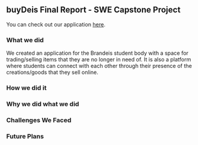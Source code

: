 ## buyDeis Final Report - SWE Capstone Project

You can check out our application [here](https://buydeis.herokuapp.com/).


### **What we did**
We created an application for the Brandeis student body with a space for trading/selling items that they are no longer in need of. It is also a platform where students can connect with each other through their presence of the creations/goods that they sell online. 


### **How we did it**


### **Why we did what we did**



### **Challenges We Faced**



### **Future Plans**

